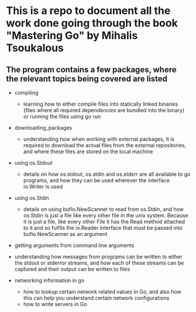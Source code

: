 # This is a repo to document all the work done going through the book "Mastering Go" by Mihalis Tsoukalous

## The program contains a few packages, where the relevant topics being covered are listed

- compiling
    - learning how to either compile files into statically linked binaries (files where all required dependencies are bundled into the binary) or running the files using go run

- downloading_packages
    - understanding how when working with external packages, it is required to download the actual files from the external repositories, and where these files are stored on the local machine

- using os.Stdout
    - details on how os.stdout, os.stdin and os.stderr are all available to go programs, and how they can be used wherever the interface io.Writer is used

- using os.Stdin
    - details on using bufio.NewScanner to read from os.Stdin, and how os.Stdin is just a file like every other file in the unix system. Because it is just a file, like every other File it has the Read method attached to it and so fulfils the io.Reader interface that must be passed into bufio.NewScanner as an argument

- getting arguments from command line arguments

- understanding how messages from programs can be written to either the stdout or stderror streams, and how each of these streams can be captured and their output can be written to files

- networking information in go
    - how to lookup certain network related values in Go, and also how this can help you understand certain network configurations
    - how to write servers in Go